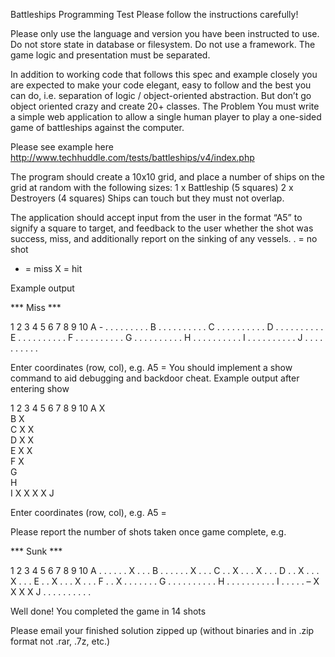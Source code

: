 Battleships Programming Test
Please follow the instructions carefully!

Please only use the language and version you have been instructed to use.
Do not store state in database or filesystem.
Do not use a framework.
The game logic and presentation must be separated.

In addition to working code that follows this spec and example closely you are expected to make your code elegant, easy to follow and the best you can do, i.e. separation of logic / object-oriented abstraction. But don’t go object oriented crazy and create 20+ classes.
The Problem
You must write a simple web application to allow a single human player to play a one-sided game of battleships against the computer. 

Please see example here http://www.techhuddle.com/tests/battleships/v4/index.php

The program should create a 10x10 grid, and place a number of ships on the grid at random with the following sizes:
1 x Battleship (5 squares)
2 x Destroyers (4 squares)
Ships can touch but they must not overlap.

The application should accept input from the user in the format “A5” to signify a square to target, and feedback to the user whether the shot was success, miss, and additionally report on the sinking of any vessels.
. = no shot
- = miss
X = hit

Example output

*** Miss ***

  1 2 3 4 5 6 7 8 9 10
A - . . . . . . . . .
B . . . . . . . . . .
C . . . . . . . . . .
D . . . . . . . . . .
E . . . . . . . . . .
F . . . . . . . . . .
G . . . . . . . . . .
H . . . . . . . . . .
I . . . . . . . . . .
J . . . . . . . . . .

Enter coordinates (row, col), e.g. A5 =
You should implement a show command to aid debugging and backdoor cheat. Example output after entering show

  1 2 3 4 5 6 7 8 9 10
A             X   
B             X   
C     X       X   
D     X       X   
E     X       X   
F     X       
G           
H           
I             X X X X
J           

Enter coordinates (row, col), e.g. A5 =

Please report the number of shots taken once game complete, e.g.

*** Sunk ***

  1 2 3 4 5 6 7 8 9 10
A . . . . . . X . . .
B . . . . . . X . . .
C . . X . . . X . . .
D . . X . . . X . . .
E . . X . . . X . . .
F . . X . . . . . . .
G . . . . . . . . . .
H . . . . . . . . . .
I . . . . . – X X X X
J . . . . . . . . . .

Well done! You completed the game in 14 shots


Please email your finished solution zipped up (without binaries and in .zip format not .rar, .7z, etc.)

